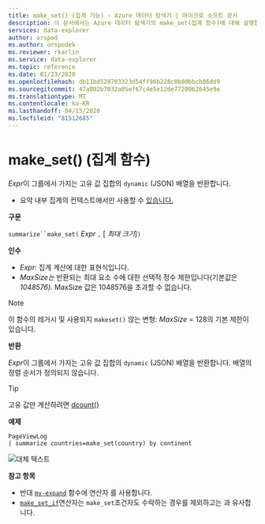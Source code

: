```yaml
---
title: make_set() (집계 기능) - Azure 데이터 탐색기 | 마이크로 소프트 문서
description: 이 문서에서는 Azure 데이터 탐색기의 make_set(집계 함수)에 대해 설명합니다.
services: data-explorer
author: orspod
ms.author: orspodek
ms.reviewer: rkarlin
ms.service: data-explorer
ms.topic: reference
ms.date: 01/23/2020
ms.openlocfilehash: db11bd528703323d54ff96b228c0b80bbcb86dd9
ms.sourcegitcommit: 47a002b7032a05ef67c4e5e12de7720062645e9e
ms.translationtype: MT
ms.contentlocale: ko-KR
ms.lasthandoff: 04/15/2020
ms.locfileid: "81512685"
---
```

# <a name="make_set-aggregation-function"></a>make_set() (집계 함수)

*Expr*이 그룹에서 가지는 고유 값 집합의 `dynamic` (JSON) 배열을 반환합니다.

* 요약 내부 집계의 컨텍스트에서만 사용할 수 [있습니다.](summarizeoperator.md)

**구문**

`summarize``make_set(` *Expr* `,` [ *최대 크기*]`)`

**인수**

* *Expr*: 집계 계산에 대한 표현식입니다.
* *MaxSize는* 반환되는 최대 요소 수에 대한 선택적 정수 제한입니다(기본값은 *1048576).* MaxSize 값은 1048576을 초과할 수 없습니다.

> [!NOTE]
> 이 함수의 레거시 및 사용되지 `makeset()` 않는 변형: *MaxSize* = 128의 기본 제한이 있습니다.

**반환**

*Expr*이 그룹에서 가지는 고유 값 집합의 `dynamic` (JSON) 배열을 반환합니다.
배열의 정렬 순서가 정의되지 않습니다.

> [!TIP]
> 고유 값만 계산하려면 [dcount()](dcount-aggfunction.md)

**예제**

```kusto
PageViewLog 
| summarize countries=make_set(country) by continent
```

![대체 텍스트](./images/aggregations/makeset.png "makeset")

**참고 항목**

* 반대 [`mv-expand`](./mvexpandoperator.md) 함수에 연산자 를 사용합니다.
* [`make_set_if`](./makesetif-aggfunction.md)연산자는 `make_set`조건자도 수락하는 경우를 제외하고는 과 유사합니다.